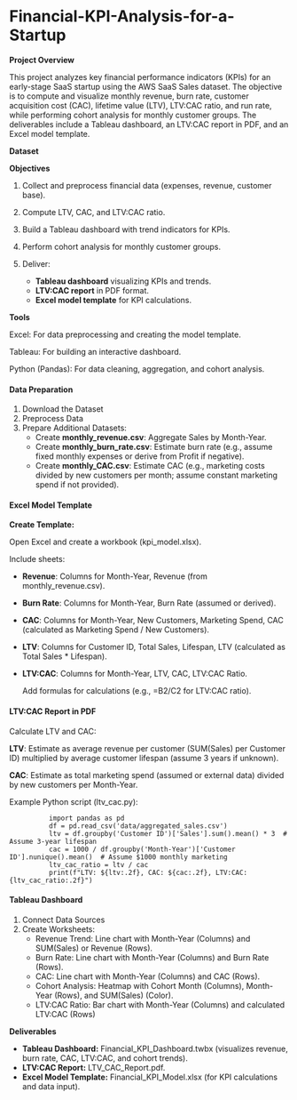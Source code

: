 # Financial-KPI-Analysis-for-a-Startup

**Project Overview**

This project analyzes key financial performance indicators (KPIs) for an early-stage SaaS startup using the AWS SaaS Sales dataset. The objective is to compute and visualize monthly revenue, burn rate, customer acquisition cost (CAC), lifetime value (LTV), LTV:CAC ratio, and run rate, while performing cohort analysis for monthly customer groups. The deliverables include a Tableau dashboard, an LTV:CAC report in PDF, and an Excel model template.

**Dataset**



**Objectives**

1. Collect and preprocess financial data (expenses, revenue, customer base).
2. Compute LTV, CAC, and LTV:CAC ratio.
3. Build a Tableau dashboard with trend indicators for KPIs.
4. Perform cohort analysis for monthly customer groups.
5. Deliver:

   * **Tableau dashboard** visualizing KPIs and trends.
   * **LTV:CAC report** in PDF format.
   * **Excel model template** for KPI calculations.

**Tools**

Excel: For data preprocessing and creating the model template.

Tableau: For building an interactive dashboard.

Python (Pandas): For data cleaning, aggregation, and cohort analysis.

#### Data Preparation

1. Download the Dataset
2. Preprocess Data
3. Prepare Additional Datasets:
   * Create **monthly_revenue.csv**: Aggregate Sales by Month-Year.
   * Create **monthly_burn_rate.csv**: Estimate burn rate (e.g., assume fixed monthly expenses or derive from Profit if negative).
   * Create **monthly_CAC.csv**: Estimate CAC (e.g., marketing costs divided by new customers per month; assume constant marketing spend if not provided).
     
#### Excel Model Template

**Create Template:**

Open Excel and create a workbook (kpi_model.xlsx).

Include sheets:
 * **Revenue**: Columns for Month-Year, Revenue (from monthly_revenue.csv).
 * **Burn Rate**: Columns for Month-Year, Burn Rate (assumed or derived).
 * **CAC**: Columns for Month-Year, New Customers, Marketing Spend, CAC (calculated as Marketing Spend / New Customers).
 * **LTV**: Columns for Customer ID, Total Sales, Lifespan, LTV (calculated as Total Sales * Lifespan).
 * **LTV:CAC**: Columns for Month-Year, LTV, CAC, LTV:CAC Ratio.

   Add formulas for calculations (e.g., =B2/C2 for LTV:CAC ratio).

#### LTV:CAC Report in PDF

Calculate LTV and CAC:

**LTV**: Estimate as average revenue per customer (SUM(Sales) per Customer ID) multiplied by average customer lifespan (assume 3 years if unknown).

**CAC**: Estimate as total marketing spend (assumed or external data) divided by new customers per Month-Year.

Example Python script (ltv_cac.py):

              import pandas as pd
              df = pd.read_csv('data/aggregated_sales.csv')
              ltv = df.groupby('Customer ID')['Sales'].sum().mean() * 3  # Assume 3-year lifespan
              cac = 1000 / df.groupby('Month-Year')['Customer ID'].nunique().mean()  # Assume $1000 monthly marketing
              ltv_cac_ratio = ltv / cac
              print(f"LTV: ${ltv:.2f}, CAC: ${cac:.2f}, LTV:CAC: {ltv_cac_ratio:.2f}")

#### Tableau Dashboard

1. Connect Data Sources
2. Create Worksheets:
    * Revenue Trend: Line chart with Month-Year (Columns) and SUM(Sales) or Revenue (Rows).
    * Burn Rate: Line chart with Month-Year (Columns) and Burn Rate (Rows).
    * CAC: Line chart with Month-Year (Columns) and CAC (Rows). 
    * Cohort Analysis: Heatmap with Cohort Month (Columns), Month-Year (Rows), and SUM(Sales) (Color).
    * LTV:CAC Ratio: Bar chart with Month-Year (Columns) and calculated LTV:CAC (Rows)



**Deliverables**

* **Tableau Dashboard:** Financial_KPI_Dashboard.twbx (visualizes revenue, burn rate, CAC, LTV:CAC, and cohort trends).
* **LTV:CAC Report:** LTV_CAC_Report.pdf.
* **Excel Model Template:** Financial_KPI_Model.xlsx (for KPI calculations and data input).
